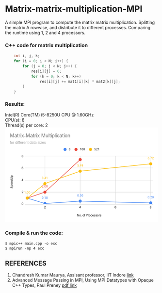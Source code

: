 # Matrix-matrix-multiplication-MPI
A simple MPI program to compute the matrix matrix multiplication. Splitting the matrix A rowwise, and distribute it to different processes. Comparing the runtime using 1, 2 and 4 processors.

### C++ code for matrix multiplication
```cpp
    int i, j, k;
    for (i = 0; i < N; i++) {
        for (j = 0; j < N; j++) {
            res[i][j] = 0;
            for (k = 0; k < N; k++)
                res[i][j] += mat1[i][k] * mat2[k][j];
        }
    }
```

### Results:
Intel(R) Core(TM) i5-8250U CPU @ 1.60GHz <br>
CPU(s):              8 <br>
Thread(s) per core:  2 <br>
![alt approach](https://github.com/Amagnum/Matrix-matrix-multiplication-MPI/blob/main/img/Matrix-Matrix%20Multiplication.png)

### Compile & run the code:
```
$ mpic++ main.cpp -o exc
$ mpirun -np 4 exc
```

## REFERENCES
1. Chandresh Kumar Maurya, Assisant professor, IIT Indore [link](https://chandu8542.github.io/)
2. Advanced Message Passing in MPI, Using MPI Datatypes with Opaque C++ Types, Paul Preney [pdf link](https://www.sharcnet.ca/help/images/f/fa/MPI_Datatypes_with_Opaque_Types_seminar_2014.pdf)

